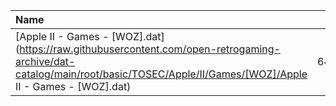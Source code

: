 |Name|Size|
|:---|---:|
|[Apple II - Games - [WOZ].dat](https://raw.githubusercontent.com/open-retrogaming-archive/dat-catalog/main/root/basic/TOSEC/Apple/II/Games/[WOZ]/Apple II - Games - [WOZ].dat)|647406|
